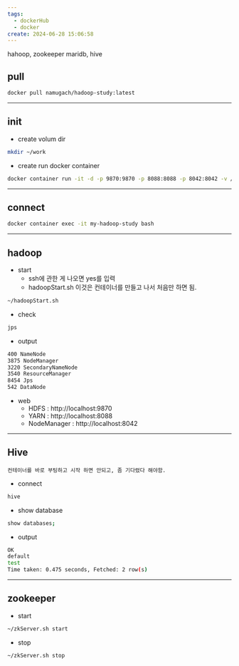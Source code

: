 ```yaml
---
tags:
  - dockerHub
  - docker
create: 2024-06-28 15:06:58
---
```

hahoop, zookeeper maridb, hive

## pull

```sh
docker pull namugach/hadoop-study:latest
```

---

## init
- create volum dir
```sh
mkdir ~/work
```


- create run docker container
```sh
docker container run -it -d -p 9870:9870 -p 8088:8088 -p 8042:8042 -v /home/$USER/work:/home/ubuntu/work --name my-hadoop-study namugach/hadoop-study

```

---
## connect
```sh
docker container exec -it my-hadoop-study bash
```

---
## hadoop
- start
  - ssh에 관한 게 나오면 yes를 입력
  - hadoopStart.sh 이것은 컨테이너를 만들고 나서 처음만 하면 됨.
```sh
~/hadoopStart.sh
```


- check
```sh
jps
```


- output
```sh
400 NameNode
3875 NodeManager
3220 SecondaryNameNode
3540 ResourceManager
8454 Jps
542 DataNode
```
- web
  - HDFS : http://localhost:9870
  - YARN : http://localhost:8088
  - NodeManager : http://localhost:8042

---

## Hive

```ad-attention
컨테이너를 바로 부팅하고 시작 하면 안되고, 좀 기다렸다 해야함.
```

- connect

```sh
hive
```

- show database
```sh
show databases;
```

- output
```sh
OK
default
test
Time taken: 0.475 seconds, Fetched: 2 row(s)
```

---
## zookeeper
- start
```sh
~/zkServer.sh start
```
- stop
```sh
~/zkServer.sh stop
```
